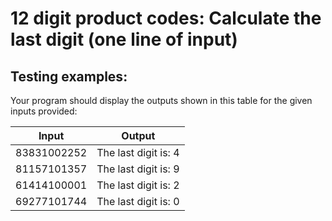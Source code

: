 # 12 digit product codes: Calculate the last digit (one line of input)

## Testing examples:

Your program should display the outputs shown in this table for the given inputs provided:

| Input       | Output               |
| ----------- | -------------------- |
| 83831002252 | The last digit is: 4 |
| 81157101357 | The last digit is: 9 |
| 61414100001 | The last digit is: 2 |
| 69277101744 | The last digit is: 0 |
